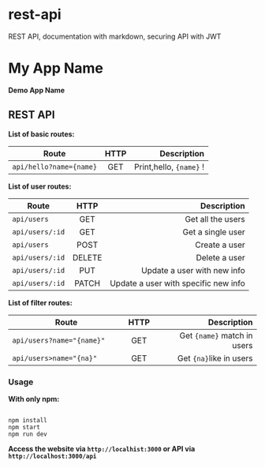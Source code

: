 # rest-api
REST API, documentation with markdown, securing API with JWT

# My App Name

**Demo App Name**

## REST API

**List of basic routes:**

| Route        | HTTP           | Description  |
| ------------- |:-------------:| -----:|
|`api/hello?name={name}`      | GET | Print,hello, `{name}` !|

**List of user routes:**

| Route        | HTTP           | Description  |
| ------------- |:-------------:| -----:|
|`api/users`    | GET   | Get all the users|
|`api/users/:id`| GET   | Get a single user|
|`api/users`    | POST  | Create a user|
|`api/users/:id`| DELETE| Delete a user|
|`api/users/:id`| PUT   | Update a user with new info|
|`api/users/:id`| PATCH | Update a user with specific new info|

**List of filter routes:**

| Route        | HTTP           | Description  |
| ------------- |:-------------:| -----:|
|`api/users?name="{name}"`    | GET   | Get `{name}` match in users|
|`api/users>name="{na}"      `| GET   | Get `{na}`like in users|

### Usage
**With only npm:**

```

npm install
npm start
npm run dev

```

**Access the website via `http://localhist:3000` or API via `http://localhost:3000/api`**
